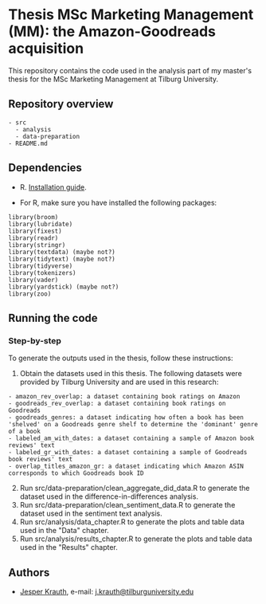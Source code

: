 # Thesis MSc Marketing Management (MM): the Amazon-Goodreads acquisition
This repository contains the code used in the analysis part of my master's thesis for the MSc Marketing Management at Tilburg University.

## Repository overview

```
- src
  - analysis
  - data-preparation
- README.md
```

## Dependencies

- R. [Installation guide](https://tilburgsciencehub.com/building-blocks/configure-your-computer/statistics-and-computation/r/).

- For R, make sure you have installed the following packages:
```
library(broom)
library(lubridate)
library(fixest)
library(readr)
library(stringr)
library(textdata) (maybe not?)
library(tidytext) (maybe not?)
library(tidyverse)
library(tokenizers)
library(vader)
library(yardstick) (maybe not?)
library(zoo)
```

## Running the code
### Step-by-step
To generate the outputs used in the thesis, follow these instructions:
1. Obtain the datasets used in this thesis. The following datasets were provided by Tilburg University and are used in this research: 
```
- amazon_rev_overlap: a dataset containing book ratings on Amazon
- goodreads_rev_overlap: a dataset containing book ratings on Goodreads
- goodreads_genres: a dataset indicating how often a book has been 'shelved' on a Goodreads genre shelf to determine the 'dominant' genre of a book
- labeled_am_with_dates: a dataset containing a sample of Amazon book reviews' text
- labeled_gr_with_dates: a dataset containing a sample of Goodreads book reviews' text
- overlap_titles_amazon_gr: a dataset indicating which Amazon ASIN corresponds to which Goodreads book ID
```
2. Run src/data-preparation/clean_aggregate_did_data.R to generate the dataset used in the difference-in-differences analysis.
3. Run src/data-preparation/clean_sentiment_data.R to generate the dataset used in the sentiment text analysis.
4. Run src/analysis/data_chapter.R to generate the plots and table data used in the "Data" chapter.
5. Run src/analysis/results_chapter.R to generate the plots and table data used in the "Results" chapter.


## Authors
- [Jesper Krauth](https://github.com/jesperkrauth),         e-mail: j.krauth@tilburguniversity.edu 
